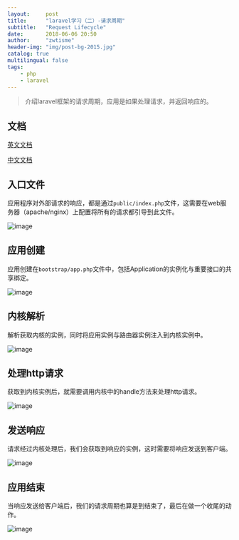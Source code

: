 ```yaml
---
layout:     post
title:      "laravel学习（二）-请求周期"
subtitle:   "Request Lifecycle"
date:       2018-06-06 20:50
author:     "zwtisme"
header-img: "img/post-bg-2015.jpg"
catalog: true
multilingual: false
tags:
    - php
    - laravel
---
```

> 介绍laravel框架的请求周期，应用是如果处理请求，并返回响应的。

## 文档

[英文文档](https://laravel.com/docs/5.6/lifecycle)

[中文文档](https://laravel-china.org/docs/laravel/5.6/lifecycle/1358)

## 入口文件

<p>
应用程序对外部请求的响应，都是通过<code>public/index.php</code>文件，这需要在web服务器（apache/nginx）上配置将所有的请求都引导到此文件。
</p>


![image]({{site.url}}img/2018-06-06-2-laravel-study-request-lifecycle/2018-07-01_114410.png?raw=true)

## 应用创建

<p>
应用创建在<code>bootstrap/app.php</code>文件中，包括Application的实例化与重要接口的共享绑定。
</p>

![image]({{site.url}}img/2018-06-06-2-laravel-study-request-lifecycle/20180701154421.png?raw=true)

## 内核解析

<p>
解析获取内核的实例，同时将应用实例与路由器实例注入到内核实例中。
</p>

![image]({{site.url}}img/2018-06-06-2-laravel-study-request-lifecycle/20180704104932.png?raw=true)

## 处理http请求

<p>
获取到内核实例后，就需要调用内核中的handle方法来处理http请求。
</p>

![image]({{site.url}}img/2018-06-06-2-laravel-study-request-lifecycle/20180704104955.png?raw=true)

## 发送响应

<p>
请求经过内核处理后，我们会获取到响应的实例，这时需要将响应发送到客户端。
</p>

![image]({{site.url}}img/2018-06-06-2-laravel-study-request-lifecycle/20180701164414.png?raw=true)

## 应用结束

<p>
当响应发送给客户端后，我们的请求周期也算是到结束了，最后在做一个收尾的动作。
</p>

![image]({{site.url}}img/2018-06-06-2-laravel-study-request-lifecycle/20180701165015.png?raw=true)
